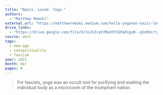 ```yaml
---
title: "Nazis. Loved. Yoga."
authors:
  - "Matthew Remski"
external_url: "https://matthewremski.medium.com/hello-yoganon-nazis-loved-yoga-f8f4bc50147e"
drive_links:
  - "https://drive.google.com/file/d/1LVS3ryh7Mod3YCGPaD1gxB--g5e9dcrt/view?usp=drivesdk"
course: west
tags:
  - new-age
  - conspirituality
  - fascism
year: 2021
month: mar
pages: 8
---
```


> For fascists, yoga was an occult tool for purifying and exalting the individual body as a microcosm of the triumphant nation.
